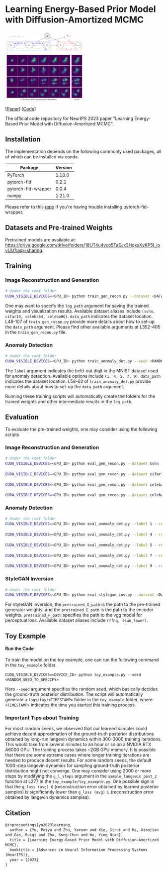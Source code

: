# Learning Energy-Based Prior Model with Diffusion-Amortized MCMC
<img src="teaser.png" alt="teaser" width="50%" />
<img src="toy_example.png" alt="toy_example" width="50%" />

[[Paper]()] [[Code](https://github.com/yuPeiyu98/DiffAMC)]

The official code repository for NeurIPS 2023 paper "Learning Energy-Based Prior Model with Diffusion-Amortized MCMC".

## Installation

The implementation depends on the following commonly used packages, all of which can be installed via conda.

| Package                  | Version                          |
| -------------------------|----------------------------------|
| PyTorch       		   | 1.10.0                           |
| pytorch-fid              | 0.2.1                            |
| pytorch-fid-wrapper      | 0.0.4                            |
| numpy                    | 1.21.0                           |

Please refer to this [repo](https://github.com/vict0rsch/pytorch-fid-wrapper) if you're having trouble installing pytorch-fid-wrapper.

## Datasets and Pre-trained Weights

Pretrained models are available at: https://drive.google.com/drive/folders/18UT4u4vco5TaEJx3HqksXyKP5l_jovUU?usp=sharing.

## Training

### Image Reconstruction and Generation
```bash
# Under the root folder
CUDA_VISIBLE_DEVICES=<GPU_ID> python train_gen_recon.py --dataset <DATASET_ALIAS> --seed <RANDOM_SEED> --log_path <PATH_FOR_TRAINED_WEIGHTS_AND_VIS> --data_path <PATH_TO_DATASETS>
```

One may want to specify the `log_path` argument for saving the trained weights and visualization results. Available dataset aliases include `(svhn, cifar10, celeba64, celebaHQ)`. `data_path` indicates the dataset location. L48-107 of `train_gen_recon.py` provide more details about how to set-up the `data_path` argument. Please find other available arguments at L352-405 in the `train_gen_recon.py` file. 

### Anomaly Detection
```bash
# Under the root folder
CUDA_VISIBLE_DEVICES=<GPU_ID> python train_anomaly_det.py --seed <RANDOM_SEED> --label <HELDOUT_DIGIT> --log_path <PATH_FOR_TRAINED_WEIGHTS_AND_VIS> --data_path <PATH_TO_DATASETS>
```
The `label` argument indicates the held-out digit in the MNIST dataset used for anomaly detection. Available options include `(1, 4, 5, 7, 9)`. `data_path` indicates the dataset location. L58-62 of `train_anomaly_det.py` provide more details about how to set-up the `data_path` argument.


Running these training scripts will automatically create the folders for the trained weights and other intermediate results in the `log_path`.

## Evaluation
To evaluate the pre-trained weights, one may consider using the following scripts  

### Image Reconstruction and Generation
```bash
# Under the root folder
CUDA_VISIBLE_DEVICES=<GPU_ID> python eval_gen_recon.py --dataset svhn --resume_path <PATH_TO_TRAINED_WEIGHTS> --data_path <PATH_TO_DATASETS> --e_l_step_size 0.4 --g_llhd_sigma 0.1

CUDA_VISIBLE_DEVICES=<GPU_ID> python eval_gen_recon.py --dataset cifar10 --resume_path <PATH_TO_TRAINED_WEIGHTS> --data_path <PATH_TO_DATASETS> --e_l_step_size 1.6 --g_llhd_sigma 0.1

CUDA_VISIBLE_DEVICES=<GPU_ID> python eval_gen_recon.py --dataset celeba64 --resume_path <PATH_TO_TRAINED_WEIGHTS> --data_path <PATH_TO_DATASETS> --e_l_step_size 0.4 --g_llhd_sigma 0.1

CUDA_VISIBLE_DEVICES=<GPU_ID> python eval_gen_recon.py --dataset celebaHQ --resume_path <PATH_TO_TRAINED_WEIGHTS> --data_path <PATH_TO_DATASETS> --e_l_step_size 0.4 --g_llhd_sigma 1.0
```

### Anomaly Detection
```bash
# Under the root folder
CUDA_VISIBLE_DEVICES=<GPU_ID> python eval_anomaly_det.py --label 1 --resume_path <PATH_TO_TRAINED_WEIGHTS> --data_path <PATH_TO_DATASETS> --g_llhd_sigma .1

CUDA_VISIBLE_DEVICES=<GPU_ID> python eval_anomaly_det.py --label 4 --resume_path <PATH_TO_TRAINED_WEIGHTS> --data_path <PATH_TO_DATASETS> --g_llhd_sigma 1.

CUDA_VISIBLE_DEVICES=<GPU_ID> python eval_anomaly_det.py --label 5 --resume_path <PATH_TO_TRAINED_WEIGHTS> --data_path <PATH_TO_DATASETS> --g_llhd_sigma 1.

CUDA_VISIBLE_DEVICES=<GPU_ID> python eval_anomaly_det.py --label 7 --resume_path <PATH_TO_TRAINED_WEIGHTS> --data_path <PATH_TO_DATASETS> --g_llhd_sigma 1.

CUDA_VISIBLE_DEVICES=<GPU_ID> python eval_anomaly_det.py --label 9 --resume_path <PATH_TO_TRAINED_WEIGHTS> --data_path <PATH_TO_DATASETS> --g_llhd_sigma 1.
```

### StyleGAN Inversion
```bash
# Under the root folder
CUDA_VISIBLE_DEVICES=<GPU_ID> python eval_stylegan_inv.py --dataset <DATASET_ALIAS> --resume_path <PATH_TO_TRAINED_WEIGHTS> --data_path <PATH_TO_DATASETS> --pretrained_G_path <TO_SPECIFY> --pretrained_E_path <TO_SPECIFY> --pretrained_F_path <TO_SPECIFY>
```

For styleGAN inversion, the `pretrained_G_path` is the path to the pre-trained generator weights, and the `pretrained_E_path` is the path to the encoder weights. `pretrained_F_path` specifies the path to the vgg model for perceptual loss. Available dataset aliases include `(ffhq, lsun_tower)`.

## Toy Example

#### Run the Code
To train the model on the toy example, one can run the following command in the `toy_example` folder.

```
CUDA_VISIBLE_DEVICES=<DEVICE_ID> python toy_example.py --seed <RANDOM_SEED_TO_SPECIFY> 
```
Here `--seed` argument specifies the random seed, which basically decides the ground-truth posterior distribution. The script will automatically generate a `logs/toy/<TIMESTAMP>` folder in the `toy_example` folder, where `<TIMESTAMP>` indicates the time you started this training process.

### Important Tips about Training
For most random seeds, we observed that our learned sampler could achieve decent approximation of the ground-truth posterior distributions obtained by long-run langevin dynamics within 300-3000 training iterations. This would take from several minutes to an hour or so on a NVIDIA RTX A6000 GPU. The training process takes ~2GB GPU memory. It is possible that there are some extreme cases where longer training iterations are needed to produce decent results.
For some random seeds, the default 1000-step langevin dynamics for sampling ground-truth posterior distribution might not converge. One may consider using 2000 or more steps by modifying the `g_l_steps` argument in the `sample_langevin_post_z` function at L277 in the `toy_example/toy_example.py`. One possible sign is that the `g_loss (avg) Q` (reconstruction error obtained by learned posterior samples) is significantly lower than `g_loss (avg) L` (reconstruction error obtained by langevin dynamics samples).

## Citation
```
@inproceedings{yu2023learning,
  author = {Yu, Peiyu and Zhu, Yaxuan and Xie, Sirui and Ma, Xiaojian and Gao, Ruiqi and Zhu, Song-Chun and Wu, Ying Nian},
  title = {Learning Energy-Based Prior Model with Diffusion-Amortized MCMC},
  booktitle = {Advances in Neural Information Processing Systems (NeurIPS)},
  year = {2023}
}
```
